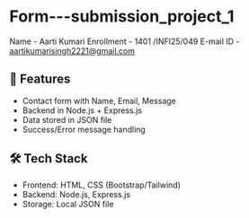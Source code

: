 # Form---submission_project_1
Name - Aarti Kumari
Enrollment - 1401 /INFI25/049
E-mail ID - aartikumarisingh2221@gmail.com
## 🚀 Features
- Contact form with Name, Email, Message
- Backend in Node.js + Express.js
- Data stored in JSON file
- Success/Error message handling
## 🛠️ Tech Stack
- Frontend: HTML, CSS (Bootstrap/Tailwind)
- Backend: Node.js, Express.js
- Storage: Local JSON file
